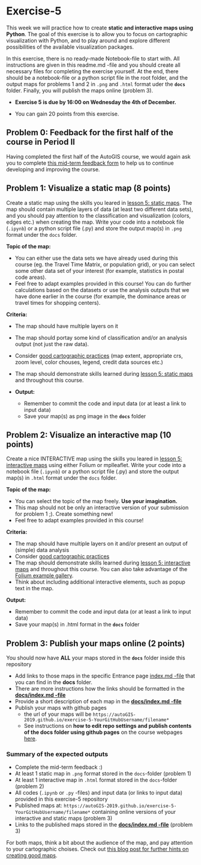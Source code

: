 # Exercise-5

This week we will practice how to create **static and interactive maps using Python**. The goal of this exercise is to allow you to focus on cartographic visualization with Python, and to play around and explore different possibilities of the available visualization packages.

In this exercise, there is no ready-made Notebook-file to start with. All instructions are given in this readme.md -file and you should create all necessary files for completing the exercise yourself. At the end, there should be a notebook-file or a python script file in the root folder, and the output maps for problems 1 and 2 in `.png` and `.html` format uder the **`docs`** folder. Finally, you will publish the maps online (problem 3).

- **Exercise 5 is due by 16:00 on Wednesday the 4th of December.**

- You can gain 20 points from this exercise. 


## Problem 0: Feedback for the first half of the course in Period II

Having completed the first half of the AutoGIS course, we would again ask you to complete [this mid-term feedback form]() to help us to continue developing and improving the course.


## Problem 1: Visualize a static map (8 points)

Create a static map using the skills you leared in [lesson 5: static maps](https://automating-gis-processes.github.io/site/notebooks/L5/static_maps.html). The map should contain multiple layers of data (at least two different data sets), and you should pay attention to the classification and visualization (colors, edges etc.) when creating the map. Write your code into a notebook file (`.ipynb`) or a python script file (.py) and store the output map(s) in `.png` format under the `docs` folder.

**Topic of the map:**
- You can either use the data sets we have already used during this course (eg. the Travel Time Matrix, or population grid), or you can select some other data set of your interest (for example, statistics in postal code areas).
- Feel free to adapt examples provided in this course! You can do further calculations based on the datasets or use the analysis outputs that we have done earlier in the course (for example, the dominance areas or travel times for shopping centers). 

**Criteria:**
- The map should have multiple layers on it
- The map should portay some kind of classification and/or an analysis output (not just the raw data).
- Consider [good cartographic practices](https://www.gislounge.com/ten-things-to-consider-when-making-a-map/) (map extent, appropriate crs, zoom level, color chouses, legend, credit data sources etc.)
- The map should demonstrate skills learned during [lesson 5: static maps](https://automating-gis-processes.github.io/site/notebooks/L5/static_maps.html) and throughout this course.

- **Output:**
  - Remember to commit the code and input data (or at least a link to input data)
  - Save your map(s) as png image in the **`docs`** folder  

## Problem 2: Visualize an interactive map (10 points)

Create a nice INTERACTIVE map using the skills you leared in [lesson 5: interactive maps](https://automating-gis-processes.github.io/site/notebooks/L5/interactive-map-folium.html) using either Folium or mplleaflet. Write your code into a notebook file (`.ipynb`) or a python script file (.py) and store the output map(s) in `.html` format under the `docs` folder.

**Topic of the map:**
- You can select the topic of the map freely. **Use your imagination.**
- This map should not be only an interactive version of your submission for problem 1 ;). Create something new!
- Feel free to adapt examples provided in this course!

**Criteria:**
  - The map should have multiple layers on it and/or present an output of (simple) data analysis
  - Consider [good cartographic practices](https://www.gislounge.com/ten-things-to-consider-when-making-a-map/)
  - The map should demonstrate skills learned during [lesson 5: interactive maps](https://automating-gis-processes.github.io/2018/notebooks/L5/interactive-map-folium.html) and throughout this course. You can also take advantage of the [Folium example gallery](https://nbviewer.jupyter.org/github/python-visualization/folium/tree/master/examples/).
  - Think about including additional interactive elements, such as popup text in the map.

**Output:**
  - Remember to commit the code and input data (or at least a link to input data)
  - Save your map(s) in .html format in the **`docs`** folder


## Problem 3: Publish your maps online (2 points)

 You should now have **ALL** your maps stored in the **`docs`** folder inside this repository
- Add links to those maps in the specific Entrance page [index.md -file](docs/index.md) that you can find in the **docs** folder. 
- There are more instructions how the links should be formatted in the [**docs/index.md -file**](docs/index.md) 
- Provide a short description of each map in the [**docs/index.md -file**](docs/index.md)
- Publish your maps with github pages 
  - the url of your maps will be `https://autoGIS-2019.github.io/exercise-5-YourGitHubUsername/filename*`
  - See instructions on **how to edit repo settings and publish contents of the docs folder using github pages** on the course webpages [here](https://automating-gis-processes.github.io/site/lessons/L5/share-on-github.html#sharing-interactive-plots-on-github).
  
  
### Summary of the expected outputs

- Complete the mid-term feedback :)
- At least 1 static map in `.png` format stored in the `docs`-folder (problem 1)
- At least 1 interactive map in `.html` format stored in the `docs`-folder (problem 2)
- All codes (`.ipynb` or `.py` -files) and input data (or links to input data) provided in this exercise-5 repository 
- Published maps at: `https://autoGIS-2019.github.io/exercise-5-YourGitHubUsername/filename*` containing online versions of your interactive and static maps (problem 3) 
- Links to the published maps stored in the [**docs/index.md -file**](docs/index.md) (problem 3)

For both maps, think a bit about the audience of the map, and pay attention to your cartographic choises. Check out [this blog post for further hints on creating good maps](https://www.gislounge.com/ten-things-to-consider-when-making-a-map/). 
  
  
  
  
  
  
  
  
  
  


